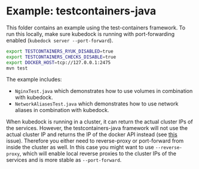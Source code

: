 # Example: testcontainers-java

This folder contains an example using the test-containers framework. To run this locally, make sure kubedock is running with port-forwarding enabled (`kubedock server --port-forward`). 

```bash
export TESTCONTAINERS_RYUK_DISABLED=true
export TESTCONTAINERS_CHECKS_DISABLE=true
export DOCKER_HOST=tcp://127.0.0.1:2475
mvn test
```

The example includes:

* `NginxTest.java` which demonstrates how to use volumes in combination with kubedock.
* `NetworkAliasesTest.java` which demonstrates how to use network aliases in combination with kubedock.

When kubedock is running in a cluster, it can return the actual cluster IPs of the services. However, the testcontainers-java framework will not use the actual cluster IP and returns the IP of the docker API instead (see [this](https://github.com/testcontainers/testcontainers-java/issues/452) issue). Therefore you either need to reverse-proxy or port-forward from inside the cluster as well. In this case you might want to use `--reverse-proxy`, which will enable local reverse proxies to the cluster IPs of the services and is more stable as `--port-forward`.
